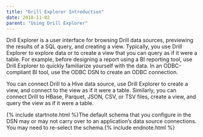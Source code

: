 ```yaml
---
title: "Drill Explorer Introduction"
date: 2018-11-02
parent: "Using Drill Explorer"
---
```


Drill Explorer is a user interface for browsing Drill data
sources, previewing the results of a SQL query, and creating a view. Typically, you use Drill Explorer to explore data or to
create a view that you can query as if it were a table. For example, before designing a report using a BI reporting tool, use Drill Explorer to quickly familiarize yourself with the data. In an ODBC-compliant BI tool, use the ODBC DSN to create an ODBC connection. 

You can connect Drill to a Hive data source, use Drill Explorer to create a view, and connect to the view as if it were a table. Similarly, you can connect Drill to HBase, Parquet, JSON, CSV, or TSV files, create a view, and query the view as if it were a table.

{% include startnote.html %}The default schema that you configure in the DSN may or may not carry over to an application’s data source connections. You may need to re-select the schema.{% include endnote.html %}


